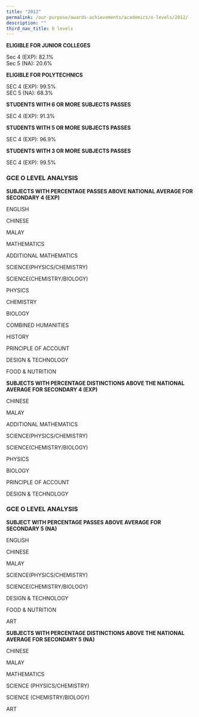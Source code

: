 ```yaml
---
title: "2012"
permalink: /our-purpose/awards-achievements/academics/o-levels/2012/
description: ""
third_nav_title: O levels
---
```

**ELIGIBLE FOR JUNIOR COLLEGES**

Sec 4 (EXP): 82.1%<br>
Sec 5 (NA): 20.6%

**ELIGIBLE FOR POLYTECHNICS**

SEC 4 (EXP): 99.5%<br>
SEC 5 (NA): 68.3%

**STUDENTS WITH 6 OR MORE SUBJECTS PASSES** 

SEC 4 (EXP): 91.3%

**STUDENTS WITH 5 OR MORE SUBJECTS PASSES**

SEC 4 (EXP): 96.9%

**STUDENTS WITH 3 OR MORE SUBJECTS PASSES**

SEC 4 (EXP): 99.5%

### GCE O LEVEL ANALYSIS 

**SUBJECTS WITH PERCENTAGE PASSES ABOVE NATIONAL AVERAGE FOR SECONDARY 4 (EXP)**

ENGLISH

CHINESE

MALAY

MATHEMATICS

ADDITIONAL MATHEMATICS

SCIENCE(PHYSICS/CHEMISTRY)

SCIENCE(CHEMISTRY/BIOLOGY)

PHYSICS

CHEMISTRY

BIOLOGY

COMBINED HUMANITIES

HISTORY

PRINCIPLE OF ACCOUNT

DESIGN & TECHNOLOGY

FOOD & NUTRITION

**SUBJECTS WITH PERCENTAGE DISTINCTIONS ABOVE THE NATIONAL AVERAGE FOR SECONDARY 4 (EXP)**

CHINESE

MALAY

ADDITIONAL MATHEMATICS

SCIENCE(PHYSICS/CHEMISTRY)

SCIENCE(CHEMISTRY/BIOLOGY)

PHYSICS

BIOLOGY

PRINCIPLE OF ACCOUNT

DESIGN & TECHNOLOGY

### GCE O LEVEL ANALYSIS

**SUBJECT WITH PERCENTAGE PASSES ABOVE AVERAGE FOR SECONDARY 5 (NA)**

ENGLISH

CHINESE

MALAY

SCIENCE(PHYSICS/CHEMISTRY)

SCIENCE(CHEMISTRY/BIOLOGY)

DESIGN & TECHNOLOGY

FOOD & NUTRITION

ART

**SUBJECTS WITH PERCENTAGE DISTINCTIONS ABOVE THE NATIONAL AVERAGE FOR SECONDARY 5 (NA)**

CHINESE

MALAY

MATHEMATICS

SCIENCE (PHYSICS/CHEMISTRY)

SCIENCE (CHEMISTRY/BIOLOGY)

ART